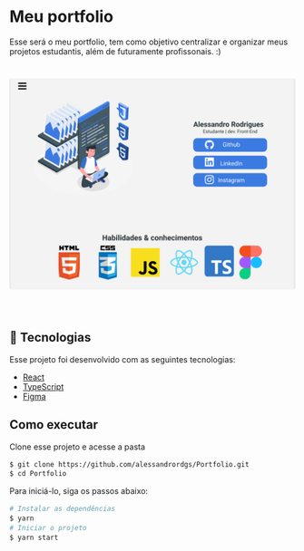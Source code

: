 # Meu portfolio
Esse será o meu portfolio, tem como objetivo centralizar e organizar meus projetos estudantis, além de futuramente profissonais. :) 

<h1>
 <img alt="portfolio Alessandro Rodrigues" src="./.github/portfolio.png"> 
</h1>


<br>

## 🧪 Tecnologias 

Esse projeto foi desenvolvido com as seguintes tecnologias:

- [React](https://reactjs.org)
- [TypeScript](https://www.typescriptlang.org/)
- [Figma](https://www.figma.com/)

## Como executar 

Clone esse projeto e acesse a pasta

```bash
$ git clone https://github.com/alessandrordgs/Portfolio.git
$ cd Portfolio
```

Para iniciá-lo, siga os passos abaixo:
```bash
# Instalar as dependências
$ yarn
# Iniciar o projeto
$ yarn start
```